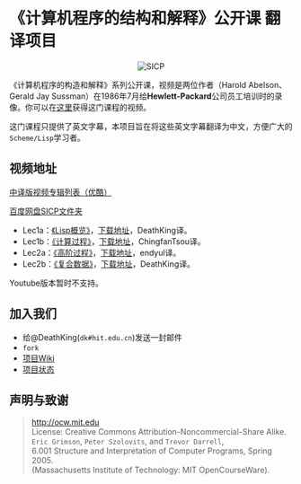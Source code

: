 # 《计算机程序的结构和解释》公开课 翻译项目

<p align="center">
  <img src="http://groups.csail.mit.edu/mac/classes/6.001/abelson-sussman-lectures/wizard.jpg" alt="SICP"/>
</p>

《计算机程序的构造和解释》系列公开课，视频是两位作者（Harold Abelson、Gerald Jay Sussman）在1986年7月给**Hewlett-Packard**公司员工培训时的录像。你可以在[这里](http://ocw.mit.edu/OcwWeb/Electrical-Engineering-and-Computer-Science/6-001Spring-2005/CourseHome/index.htm)获得这门课程的视频。

这门课程只提供了英文字幕，本项目旨在将这些英文字幕翻译为中文，方便广大的`Scheme/Lisp`学习者。

## 视频地址

[中译版视频专辑列表（优酷）](http://www.youku.com/playlist_show/id_18958522.html)

[百度网盘SICP文件夹](http://pan.baidu.com/s/1bnvO3vT)

+ Lec1a：[《Lisp概览》](http://v.youku.com/v_show/id_XNTEzMDAyMTU2.html)，[下载地址](http://pan.baidu.com/s/1kTmeMgR)，DeathKing译。
+ Lec1b：[《计算过程》](http://v.youku.com/v_show/id_XNTMxODY1NTg4.html)，[下载地址](http://pan.baidu.com/s/1o6G0Qgi)，ChingfanTsou译。
+ Lec2a：[《高阶过程》](http://v.youku.com/v_show/id_XNzAzNjI1NjU2.html)，[下载地址](http://pan.baidu.com/s/1jG3HI8A)，endyul译。
+ Lec2b：[《复合数据》](http://v.youku.com/v_show/id_XNzAzNjg4Mjk2.html)，[下载地址](http://pan.baidu.com/s/1o6HgNgu)，DeathKing译。

Youtube版本暂时不支持。

## 加入我们

+ 给@DeathKing(`dk#hit.edu.cn`)发送一封邮件
+ `fork`
+ [项目Wiki](https://github.com/DeathKing/Learning-SICP/wiki)
+ [项目状态](https://github.com/DeathKing/Learning-SICP/wiki/%E9%A1%B9%E7%9B%AE%E7%8A%B6%E6%80%81)


## 声明与致谢

> http://ocw.mit.edu  
> License: Creative Commons Attribution-Noncommercial-Share Alike.  
> `Eric Grimson`, `Peter Szolovits`, and `Trevor Darrell`,   
> 6.001 Structure and Interpretation of Computer Programs, Spring 2005.  
> (Massachusetts Institute of Technology: MIT OpenCourseWare).  
